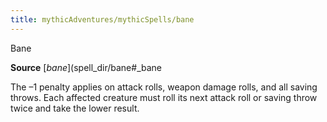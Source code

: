```yaml
---
title: mythicAdventures/mythicSpells/bane
---
```

Bane

**Source** [_bane_](spell_dir/bane#_bane

The –1 penalty applies on attack rolls, weapon damage rolls, and all saving throws. Each affected creature must roll its next attack roll or saving throw twice and take the lower result.

